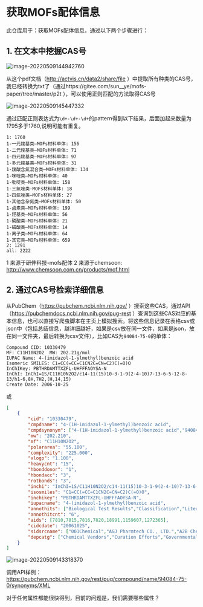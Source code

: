 # 获取MOFs配体信息

此仓库用于：获取MOFs配体信息，通过以下两个步骤进行：

## 1. 在文本中挖掘CAS号

![image-20220509144942760](https://gitee.com/sun__ye/gallery/raw/master/g1121/202205091449517.png)

从这个pdf文档（http://actvis.cn/data2/share/file ）中提取所有种类的CAS号，我已经转换为txt了（通过https://gitee.com/sun__ye/mofs-paper/tree/master/p2t ），可以使用正则匹配的方法取得CAS号

![image-20220509145447332](https://gitee.com/sun__ye/gallery/raw/master/g1121/202205091454925.png)

通过匹配正则表达式为`\d+-\d+-\d+`的pattern得到以下结果，后面加起来数量为1795多于1760,说明可能有重复。

```
1: 1760
1-一元羧基类—MOFs材料单体: 156
1-二元羧基类—MOFs材料单体: 71
1-四元羧基类—MOFs材料单体: 97
1-多元羧基类—MOFs材料单体: 31
1-羧酸含氮混合类—MOFs材料单体: 134
1-咪唑类—MOFs材料单体: 40
1-吡啶类—MOFs材料单体: 158
1-三氮唑类—MOFs材料单体: 18
1-四氮唑类—MOFs材料单体: 27
1-其他含杂氮类—MOFs材料单体: 50
1-卤素类—MOFs材料单体: 199
1-羟基类—MOFs材料单体: 56
1-磷酸类—MOFs材料单体: 21
1-磺酸类—MOFs材料单体: 14
1-离子类—MOFs材料单体: 64
1-其它类—MOFs材料单体: 659
2: 1291
all: 2222
```
1 来源于研伸科技-mofs配体
2 来源于chemsoon: http://www.chemsoon.com.cn/products/mof.html

## 2. 通过CAS号检索详细信息

从PubChem（https://pubchem.ncbi.nlm.nih.gov/ ）搜索这些CAS，通过API（https://pubchemdocs.ncbi.nlm.nih.gov/pug-rest ）查询到这些CAS对应的基本信息，也可以直接写爬虫脚本在主页上模拟搜索。将这些信息记录在表格csv或json中（包括总结信息，越详细越好，如果是csv放在同一文件，如果是json，放在同一文件夹，最后转换为csv文件），比如CAS为`94084-75-0`的单体：

```
Compound CID: 10330479  
MF: C11H10N2O2  MW: 202.21g/mol  
IUPAC Name: 4-(imidazol-1-ylmethyl)benzoic acid  
Isomeric SMILES: C1=CC(=CC=C1CN2C=CN=C2)C(=O)O  
InChIKey: PBTHRDAMTTXZFL-UHFFFAOYSA-N  
InChI: InChI=1S/C11H10N2O2/c14-11(15)10-3-1-9(2-4-10)7-13-6-5-12-8-13/h1-6,8H,7H2,(H,14,15)  
Create Date: 2006-10-25
```
或
```json
[
   	{
		"cid": "10330479",
		"cmpdname": "4-(1H-imidazol-1-ylmethyl)benzoic acid",
		"cmpdsynonym": ["4-(1H-imidazol-1-ylmethyl)benzoic acid","94084-75-0","4-(imidazol-1-ylmethyl)benzoic Acid","4-((1H-Imidazol-1-yl)methyl)benzoic acid","4-[(1H-imidazol-1-yl)methyl]benzoic acid","CHEMBL160003","SCHEMBL4492287","YSCK0036","OKY-070","BBL031427","MFCD09736739","STL259912","ZINC12370278","AKOS000142557","MCULE-8701842154","AM806006","DA-23000","VS-10490","4-(1h-imidazole-1-ylmethyl) benzoic acid","Benzoic acid, 4-(1H-imidazol-1-ylmethyl)-","CS-0035980","FT-0757942","EN300-37084","F2158-0085"],
		"mw": "202.210",
		"mf": "C11H10N2O2",
		"polararea": "55.100",
		"complexity": "225.000",
		"xlogp": "1.100",
		"heavycnt": "15",
		"hbonddonor": "1",
		"hbondacc": "3",
		"rotbonds": "3",
		"inchi": "InChI=1S/C11H10N2O2/c14-11(15)10-3-1-9(2-4-10)7-13-6-5-12-8-13/h1-6,8H,7H2,(H,14,15)",
		"isosmiles": "C1=CC(=CC=C1CN2C=CN=C2)C(=O)O",
		"inchikey": "PBTHRDAMTTXZFL-UHFFFAOYSA-N",
		"iupacname": "4-(imidazol-1-ylmethyl)benzoic acid",
		"annothits": ["Biological Test Results","Classification","Literature","Names and Identifiers","Patents","Safety and Hazards"],
		"annothitcnt": "6",
		"aids": [7810,7815,7816,7820,18991,1159607,1272365],
		"cidcdate": "20061025",
		"sidsrcname": ["001Chemical","A&J Pharmtech CO., LTD.","A2B Chem","AA BLOCKS","AbaChemScene","abcr GmbH","ABI Chem","Achemica","Activate Scientific","AK Scientific, Inc. (AKSCI)","AKos Consulting & Solutions","Alichem","Ambeed","Ambinter","Angel Pharmatech Ltd.","Apexmol","AstaTech, Inc.","Aurora Fine Chemicals LLC","Aurum Pharmatech LLC","BenchChem","Biosynth Carbosynth","BLD Pharm","BOC Sciences","Chem-Space.com Database","Chembase.cn","ChEMBL","Chemenu Inc.","Chemhere","Chemieliva Pharmaceutical Co., Ltd","ChemMol","ChemSpider","ChemTik","Clearsynth","Combi-Blocks","Day Biochem","Debye Scientific Co., Ltd","DiscoveryGate","Enamine","eNovation Chemicals","EPA DSSTox","ET Co.,Ltd.","Finetech Industry Limited","Founder Pharma","Google Patents","IBM","Innovapharm","Japan Chemical Substance Dictionary (Nikkaji)","Key Organics/BIONET","LabNetwork, a WuXi AppTec Company","Life Chemicals","Matrix Scientific","Mcule","MolCore BioPharmatech","Molepedia","MolPort","MuseChem","NextBio","NextMove Software","Norris Pharm","PATENTSCOPE (WIPO)","Pi Chemicals","SCRIPDB","Smolecule","Springer Nature","SureChEMBL","SynHet - Synthetic Heterocycles","Syntree","THE BioTek","Thomson Pharma","TimTec","UW Madison, Small Molecule Screening Facility","Vitas-M Laboratory","Wutech","ZINC"],
		"depcatg": ["Chemical Vendors","Curation Efforts","Governmental Organizations","Journal Publishers","Legacy Depositors","Research and Development","Subscription Services"]
	}
]
```

![image-20220509143318370](https://gitee.com/sun__ye/gallery/raw/master/g1121/202205091449816.png)

调用API样例：https://pubchem.ncbi.nlm.nih.gov/rest/pug/compound/name/94084-75-0/synonyms/XML

对于任何属性都能很快得到，目前的问题是，我们需要哪些属性？





